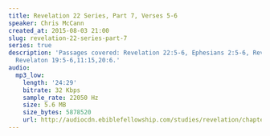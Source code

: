 ```yaml
---
title: Revelation 22 Series, Part 7, Verses 5-6
speaker: Chris McCann
created_at: 2015-08-03 21:00
slug: revelation-22-series-part-7
series: true
description: 'Passages covered: Revelation 22:5-6, Ephesians 2:5-6, Revelation 1:5-6,
  Revelaton 19:5-6,11:15,20:6.'
audio:
  mp3_low:
    length: '24:29'
    bitrate: 32 Kbps
    sample_rate: 22050 Hz
    size: 5.6 MB
    size_bytes: 5878520
    url: http://audiocdn.ebiblefellowship.com/studies/revelation/chapter-22/2015.08.03_McCann_-_Revelation_22_Series_Part_7.mp3
---
```

